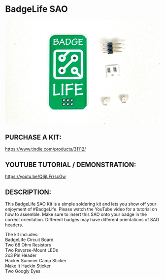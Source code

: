 # BadgeLife SAO

![alt text](https://raw.githubusercontent.com/MakeItHackin/BadgeLifeSAO/main/images/badgelifeSAO.jpg)

## PURCHASE A KIT:
https://www.tindie.com/products/31112/  

## YOUTUBE TUTORIAL / DEMONSTRATION: 
https://youtu.be/Q6jLFrrscGw

## DESCRIPTION:  
This BadgeLife SAO Kit is a simple soldering kit and lets you show off your enjoyment of #BadgeLife.  Please watch the YouTube video for a tutorial on how to assemble.  Make sure to insert this SAO onto your badge in the correct orientation.  Different badges may have different orientations of SAO headers.

The kit includes:  
BadgeLife Circuit Board  
Two 68 Ohm Resistors  
Two Reverse-Mount LEDs  
2x3 Pin Header  
Hacker Summer Camp Sticker  
Make It Hackin Sticker  
Two Googly Eyes  
